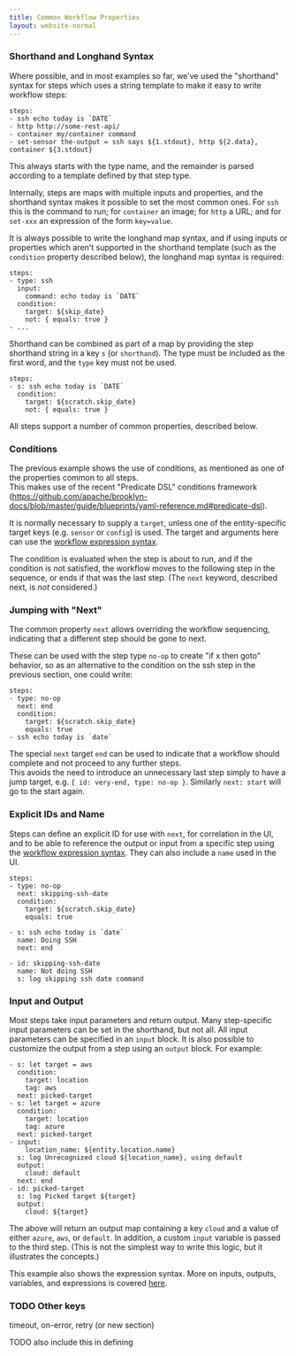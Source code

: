 ```yaml
---
title: Common Workflow Properties
layout: website-normal
---
```


### Shorthand and Longhand Syntax

Where possible, and in most examples so far, we've used the "shorthand" syntax for steps
which uses a string template to make it easy to write workflow steps:

```
steps:
- ssh echo today is `DATE`
- http http://some-rest-api/
- container my/container command
- set-sensor the-output = ssh says ${1.stdout}, http ${2.data}, container ${3.stdout}
```

This always starts with the type name, and the remainder is parsed according to a template
defined by that step type.

Internally, steps are maps with multiple inputs and properties,
and the shorthand syntax makes it possible to set the most common ones.
For `ssh` this is the command to run; for `container` an image; for `http` a URL; and for `set-xxx` 
an expression of the form `key=value`.

It is always possible to write the longhand map syntax, and if using inputs or properties
which aren't supported in the shorthand template (such as the `condition` property described below),
the longhand map syntax is required:

```
steps:
- type: ssh
  input:
    command: echo today is `DATE`
  condition:
    target: ${skip_date}
    not: { equals: true }
- ...
```

Shorthand can be combined as part of a map by providing the step shorthand string in a key
`s` (or `shorthand`). The type must be included as the first word, and the `type` key must not be used.

```
steps:
- s: ssh echo today is `DATE`
  condition:
    target: ${scratch.skip_date}
    not: { equals: true }
```

All steps support a number of common properties, described below.


### Conditions

The previous example shows the use of conditions, as mentioned as one of the properties common to all steps.  
This makes use of the recent "Predicate DSL" conditions framework 
(https://github.com/apache/brooklyn-docs/blob/master/guide/blueprints/yaml-reference.md#predicate-dsl).

It is normally necessary to supply a `target`, unless one of the entity-specific target keys (e.g. `sensor` or `config`)
is used.  The target and arguments here can use the [workflow expression syntax](variables.md).  

The condition is evaluated when the step is about to run, and if the condition is not satisfied, 
the workflow moves to the following step in the sequence, or ends if that was the last step.
(The `next` keyword, described next, is _not_ considered.) 

### Jumping with "Next"

The common property `next` allows overriding the workflow sequencing, indicating that a different step should 
be gone to next.

These can be used with the step type `no-op` to create "if x then goto" behavior, so as an alternative to the 
condition on the ssh step in the previous section, one could write:

```
steps:
- type: no-op
  next: end
  condition:
    target: ${scratch.skip_date}
    equals: true
- ssh echo today is `date`
```

The special `next` target `end` can be used to indicate that a workflow should complete and not proceed to any further steps.  
This avoids the need to introduce an unnecessary last step simply to have a jump target, 
e.g. `{ id: very-end, type: no-op }`.  Similarly `next: start` will go to the start again.


### Explicit IDs and Name

Steps can define an explicit ID for use with `next`, for correlation in the UI, 
and to be able to reference the output or input from a specific step using the [workflow expression syntax](variables.md).
They can also include a `name` used in the UI.

```
steps:
- type: no-op
  next: skipping-ssh-date
  condition:
    target: ${scratch.skip_date}
    equals: true

- s: ssh echo today is `date`
  name: Doing SSH
  next: end

- id: skipping-ssh-date
  name: Not doing SSH
  s: log skipping ssh date command
```


### Input and Output

Most steps take input parameters and return output. 
Many step-specific input parameters can be set in the shorthand, but not all.
All input parameters can be specified in an `input` block.
It is also possible to customize the output from a step using an `output` block.
For example:

```
- s: let target = aws
  condition:
    target: location
    tag: aws
  next: picked-target
- s: let target = azure
  condition:
    target: location
    tag: azure
  next: picked-target
- input:
    location_name: ${entity.location.name}
  s: log Unrecognized cloud ${location_name}, using default
  output:
    cloud: default
  next: end
- id: picked-target
  s: log Picked target ${target}
  output:
    cloud: ${target}
```

The above will return an output map containing a key `cloud` and a value of either `azure`, `aws`, or `default`.
In addition, a custom `input` variable is passed to the third step.
(This is not the simplest way to write this logic, but it illustrates the concepts.)

This example also shows the expression syntax. More on inputs, outputs, variables, and expressions
is covered [here](variables.md). 


### TODO Other keys

timeout, on-error, retry (or new section)

TODO also include this in defining